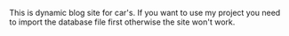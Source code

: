 This is dynamic blog site for car's.
If you want to use my project you need to import the database file first otherwise the site won't work.